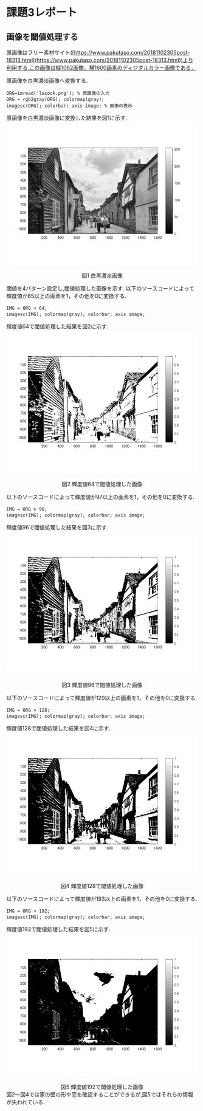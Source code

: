 # 課題3レポート

## 画像を閾値処理する
原画像はフリー素材サイト([https://www.pakutaso.com/20181102305post-18313.html](https://www.pakutaso.com/20181102305post-18313.html))より利用する.この画像は縦1062画像，横1600画素のディジタルカラー画像である．

原画像を白黒濃淡画像へ変換する.
```
ORG=imread('lacock.png'); % 原画像の入力
ORG = rgb2gray(ORG); colormap(gray);  
imagesc(ORG); colorbar; axis image; % 画像の表示
```
原画像を白黒濃淡画像に変換した結果を図1に示す.
![白黒濃淡画像](https://github.com/Sisk449/lecture_image_processing/blob/master/image/kadai3_1.png?raw=true)  
<div style="text-align: center;">
図1 白黒濃淡画像
</div>

閾値を4パターン設定し,閾値処理した画像を示す.
以下のソースコードによって輝度値が65以上の画素を1，その他を0に変換する.
```
IMG = ORG > 64;
imagesc(IMG); colormap(gray); colorbar; axis image;
```
輝度値64で閾値処理した結果を図2に示す.
![輝度値64で閾値処理した画像](https://github.com/Sisk449/lecture_image_processing/blob/master/image/kadai3_2.png?raw=true)  
<div style="text-align: center;">
図2 輝度値64で閾値処理した画像
</div>

以下のソースコードによって輝度値が97以上の画素を1，その他を0に変換する.
```
IMG = ORG > 96;
imagesc(IMG); colormap(gray); colorbar; axis image;
```
輝度値96で閾値処理した結果を図3に示す.
![輝度値96で閾値処理した画像](https://github.com/Sisk449/lecture_image_processing/blob/master/image/kadai3_3.png?raw=true)  
<div style="text-align: center;">
図3 輝度値96で閾値処理した画像
</div>

以下のソースコードによって輝度値が129以上の画素を1，その他を0に変換する.
```
IMG = ORG > 128;
imagesc(IMG); colormap(gray); colorbar; axis image;
```
輝度値128で閾値処理した結果を図4に示す.
![輝度値128で閾値処理した画像](https://github.com/Sisk449/lecture_image_processing/blob/master/image/kadai3_4.png?raw=true)  
<div style="text-align: center;">
図4 輝度値128で閾値処理した画像
</div>

以下のソースコードによって輝度値が193以上の画素を1，その他を0に変換する.
```
IMG = ORG > 192;
imagesc(IMG); colormap(gray); colorbar; axis image;
```
輝度値192で閾値処理した結果を図5に示す.
![輝度値192で閾値処理した画像](https://github.com/Sisk449/lecture_image_processing/blob/master/image/kadai3_5.png?raw=true)  
<div style="text-align: center;">
図5 輝度値192で閾値処理した画像
</div>
図2～図4では家の壁の形や窓を確認することができるが,図5ではそれらの情報が失われている.
